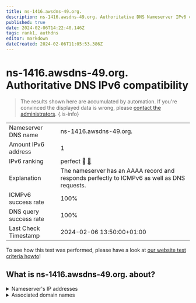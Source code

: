 ```yaml
---
title: ns-1416.awsdns-49.org.
description: ns-1416.awsdns-49.org. Authoritative DNS Nameserver IPv6 compatibility
published: true
date: 2024-02-06T14:22:40.146Z
tags: rank1, authdns
editor: markdown
dateCreated: 2024-02-06T11:05:53.386Z
---
```


# ns-1416.awsdns-49.org. Authoritative DNS IPv6 compatibility

> The results shown here are accumulated by automation. If you're convinced the displayed data is wrong, please [contact the administrators](/howto/chat). 
{.is-info}




|   |   |
| - | - |
| Nameserver DNS name | ns-1416.awsdns-49.org.
| Amount IPv6 address | 1
| IPv6 ranking | perfect :1st_place_medal: [🔗](/howto/ranking) |
| Explanation | The nameserver has an AAAA record and responds perfectly to ICMPv6 as well as DNS requests. |
| ICMPv6 success rate | 100%|
| DNS query success rate | 100% |
| Last Check Timestamp | 2024-02-06 13:50:00+01:00 |

To see how this test was performed, please have a look at [our website test criteria howto](/howto/testcriteria/authdns)!


## What is ns-1416.awsdns-49.org. about?




<details>
<summary>Nameserver's IP addresses</summary>

2600:9000:5305:8800::1

</details>



<details>
<summary>Associated domain names</summary>

www.snowflake.com

</details>
